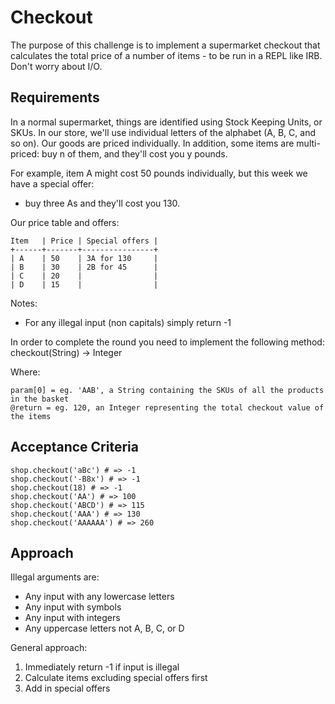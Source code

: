 # Checkout
The purpose of this challenge is to implement a supermarket checkout that calculates the total price of a number of items - to be run in a REPL like IRB. Don't worry about I/O.

## Requirements
In a normal supermarket, things are identified using Stock Keeping Units, or SKUs. In our store, we'll use individual letters of the alphabet (A, B, C, and so on). Our goods are priced individually. In addition, some items are multi-priced: buy n of them, and they'll cost you y pounds.

For example, item A might cost 50 pounds individually, but this week we have a special offer:

- buy three As and they'll cost you 130.

Our price table and offers:

```
Item   | Price | Special offers |
+------+-------+----------------+
| A    | 50    | 3A for 130     |
| B    | 30    | 2B for 45      |
| C    | 20    |                |
| D    | 15    |                |
```

Notes:

- For any illegal input (non capitals) simply return -1

In order to complete the round you need to implement the following method: checkout(String) -> Integer

Where:
```
param[0] = eg. 'AAB', a String containing the SKUs of all the products in the basket
@return = eg. 120, an Integer representing the total checkout value of the items
```

## Acceptance Criteria

```
shop.checkout('aBc') # => -1
shop.checkout('-B8x') # => -1
shop.checkout(18) # => -1
shop.checkout('AA') # => 100
shop.checkout('ABCD') # => 115
shop.checkout('AAA') # => 130
shop.checkout('AAAAAA') # => 260
```

## Approach
Illegal arguments are:
- Any input with any lowercase letters
- Any input with symbols
- Any input with integers
- Any uppercase letters not A, B, C, or D

General approach:
1. Immediately return -1 if input is illegal
2. Calculate items excluding special offers first
3. Add in special offers
